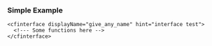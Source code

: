 ### Simple Example

```lucee
<cfinterface displayName="give_any_name" hint="interface test">
  <!--- Some functions here -->
</cfinterface>
```
